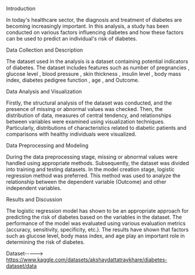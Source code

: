 Introduction

In today's healthcare sector, the diagnosis and treatment of diabetes are becoming increasingly important. 
In this analysis, a study has been conducted on various factors influencing diabetes and how these factors can be used to predict an individual's risk of diabetes.

Data Collection and Description

The dataset used in the analysis is a dataset containing potential indicators of diabetes. 
The dataset includes features such as number of pregnancies , glucose level , blood pressure , skin thickness , insulin level , body mass index, diabetes pedigree function , age , and Outcome.

Data Analysis and Visualization

Firstly, the structural analysis of the dataset was conducted, and the presence of missing or abnormal values was checked. 
Then, the distribution of data, measures of central tendency, and relationships between variables were examined using visualization techniques.
Particularly, distributions of characteristics related to diabetic patients and comparisons with healthy individuals were visualized.

Data Preprocessing and Modeling

During the data preprocessing stage, missing or abnormal values were handled using appropriate methods. 
Subsequently, the dataset was divided into training and testing datasets. In the model creation stage, logistic regression method was preferred.
This method was used to analyze the relationship between the dependent variable (Outcome) and other independent variables.

Results and Discussion

The logistic regression model has shown to be an appropriate approach for predicting the risk of diabetes based on the variables in the dataset. 
The performance of the model was evaluated using various evaluation metrics (accuracy, sensitivity, specificity, etc.). 
The results have shown that factors such as glucose level, body mass index, and age play an important role in determining the risk of diabetes.

Dataset-----> https://www.kaggle.com/datasets/akshaydattatraykhare/diabetes-dataset/data
